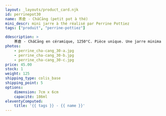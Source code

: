 ```yaml
---
layout: _layouts/product_card.njk
id: perrinepot30
name: 茶倉 - CháCāng (petit pot à thé)
mini_descr: mini jarre à thé réalisé par Perrine Pottiez
tags: ["produit", "perrine-pottiez"]

ddescription: >
    茶倉 - CháCāng en céramique, 1250°C. Pièce unique. Une jarre minimaniste idéal pour le rite du GōngFūChá - 工夫茶.
photos:
    - perrine_cha-cang_30-a.jpg
    - perrine_cha-cang_30-b.jpg
    - perrine_cha-cang_30-c.jpg
price: 45.00
stock: 1
weight: 125
shipping_type: colis_base
shipping_point: 5
options:
    dimension: 7cm x 6cm
    capacité: 186ml
eleventyComputed:
    title: '{{ tags }} - {{ name }}'
---
```

